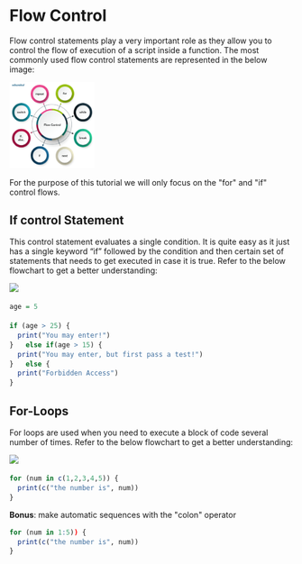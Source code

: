 # Flow Control
Flow control statements play a very important role as they allow you to control the flow of execution of a script inside a function. The most commonly used flow control statements are represented in the below image:

<img src="./pics/flow_control.png" width="30%">

For the purpose of this tutorial we will only focus on the "for" and "if" control flows.

## If control Statement 
This control statement evaluates a single condition. It is quite easy as it just has a single keyword “if” followed by the condition and then certain set of statements that needs to get executed in case it is true. Refer to the below flowchart to get a better understanding:

<img src="./pics/flow_if.png" width="30%">

```r
age = 5

if (age > 25) {
  print("You may enter!")
}   else if(age > 15) {
  print("You may enter, but first pass a test!")
}   else {
  print("Forbidden Access")
}
```

## For-Loops
For loops are used when you need to execute a block of code several number of times. Refer to the below flowchart to get a better understanding: 

<img src="./pics/flow_forloop.png" width="30%">

```r
for (num in c(1,2,3,4,5)) {
  print(c("the number is", num))
}
```

**Bonus**: make automatic sequences with the "colon" operator
```r
for (num in 1:5)) {
  print(c("the number is", num))
}
```
